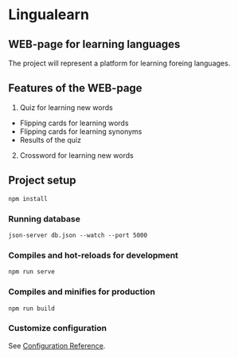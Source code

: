 # Lingualearn

## WEB-page for learning languages

The project will represent a platform for learning foreing languages.

## Features of the WEB-page

1. Quiz for learning new words

- Flipping cards for learning words
- Flipping cards for learning synonyms
- Results of the quiz

2. Crossword for learning new words

## Project setup

```
npm install
```

### Running database

```
json-server db.json --watch --port 5000
```

### Compiles and hot-reloads for development

```
npm run serve
```

### Compiles and minifies for production

```
npm run build
```

### Customize configuration

See [Configuration Reference](https://cli.vuejs.org/config/).
